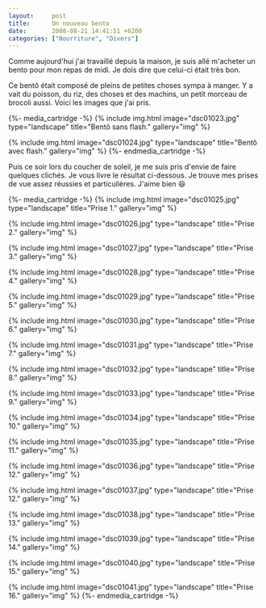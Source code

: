 ```yaml
---
layout:     post
title:      Un nouveau bento
date:       2008-08-21 14:41:51 +0200
categories: ["Nourriture", "Divers"]
---
```


Comme aujourd'hui j'ai travaillé depuis la maison, je suis allé m'acheter un bento pour mon repas de midi. Je dois
dire que celui-ci était très bon.

<!--more-->

Ce bentô était composé de pleins de petites choses sympa à manger. Y a vait du poisson, du riz, des choses et des
machins, un petit morceau de brocoli aussi. Voici les images que j'ai pris.

{%- media_cartridge -%}
{% include img.html
    image="dsc01023.jpg"
    type="landscape"
    title="Bentô sans flash."
    gallery="img"
%}

{% include img.html
    image="dsc01024.jpg"
    type="landscape"
    title="Bentô avec flash."
    gallery="img"
%}
{%- endmedia_cartridge -%}

Puis ce soir lors du coucher de soleil, je me suis pris d'envie de faire quelques clichés. Je vous livre le
résultat ci-dessous. Je trouve mes prises de vue assez réussies et particulières. J'aime bien :laughing:

{%- media_cartridge -%}
{% include img.html
    image="dsc01025.jpg"
    type="landscape"
    title="Prise 1."
    gallery="img"
%}

{% include img.html
    image="dsc01026.jpg"
    type="landscape"
    title="Prise 2."
    gallery="img"
%}

{% include img.html
    image="dsc01027.jpg"
    type="landscape"
    title="Prise 3."
    gallery="img"
%}

{% include img.html
    image="dsc01028.jpg"
    type="landscape"
    title="Prise 4."
    gallery="img"
%}

{% include img.html
    image="dsc01029.jpg"
    type="landscape"
    title="Prise 5."
    gallery="img"
%}

{% include img.html
    image="dsc01030.jpg"
    type="landscape"
    title="Prise 6."
    gallery="img"
%}

{% include img.html
    image="dsc01031.jpg"
    type="landscape"
    title="Prise 7."
    gallery="img"
%}

{% include img.html
    image="dsc01032.jpg"
    type="landscape"
    title="Prise 8."
    gallery="img"
%}

{% include img.html
    image="dsc01033.jpg"
    type="landscape"
    title="Prise 9."
    gallery="img"
%}

{% include img.html
    image="dsc01034.jpg"
    type="landscape"
    title="Prise 10."
    gallery="img"
%}

{% include img.html
    image="dsc01035.jpg"
    type="landscape"
    title="Prise 11."
    gallery="img"
%}

{% include img.html
    image="dsc01036.jpg"
    type="landscape"
    title="Prise 12."
    gallery="img"
%}

{% include img.html
    image="dsc01037.jpg"
    type="landscape"
    title="Prise 12."
    gallery="img"
%}

{% include img.html
    image="dsc01038.jpg"
    type="landscape"
    title="Prise 13."
    gallery="img"
%}

{% include img.html
    image="dsc01039.jpg"
    type="landscape"
    title="Prise 14."
    gallery="img"
%}

{% include img.html
    image="dsc01040.jpg"
    type="landscape"
    title="Prise 15."
    gallery="img"
%}

{% include img.html
    image="dsc01041.jpg"
    type="landscape"
    title="Prise 16."
    gallery="img"
%}
{%- endmedia_cartridge -%}
